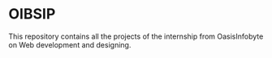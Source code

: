 # OIBSIP
This repository contains all the projects of the internship from OasisInfobyte on Web development and designing.
